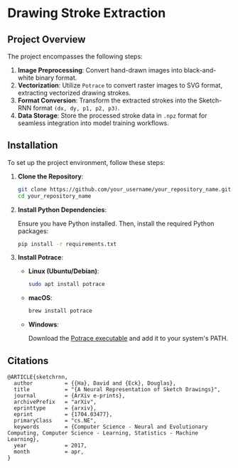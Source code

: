 
# Drawing Stroke Extraction


## Project Overview

The project encompasses the following steps:

1. **Image Preprocessing**: Convert hand-drawn images into black-and-white binary format.
2. **Vectorization**: Utilize `Potrace` to convert raster images to SVG format, extracting vectorized drawing strokes.
3. **Format Conversion**: Transform the extracted strokes into the Sketch-RNN format `(dx, dy, p1, p2, p3)`.
4. **Data Storage**: Store the processed stroke data in `.npz` format for seamless integration into model training workflows.

## Installation

To set up the project environment, follow these steps:

1. **Clone the Repository**:

    ```bash
    git clone https://github.com/your_username/your_repository_name.git
    cd your_repository_name
    ```

2. **Install Python Dependencies**:

    Ensure you have Python installed. Then, install the required Python packages:

    ```bash
    pip install -r requirements.txt
    ```

3. **Install Potrace**:

    - **Linux (Ubuntu/Debian)**:

        ```bash
        sudo apt install potrace
        ```

    - **macOS**:

        ```bash
        brew install potrace
        ```

    - **Windows**:

        Download the [Potrace executable](http://potrace.sourceforge.net/) and add it to your system's PATH.

## Citations
```
@ARTICLE{sketchrnn,
  author          = {{Ha}, David and {Eck}, Douglas},
  title           = "{A Neural Representation of Sketch Drawings}",
  journal         = {ArXiv e-prints},
  archivePrefix   = "arXiv",
  eprinttype      = {arxiv},
  eprint          = {1704.03477},
  primaryClass    = "cs.NE",
  keywords        = {Computer Science - Neural and Evolutionary Computing, Computer Science - Learning, Statistics - Machine Learning},
  year            = 2017,
  month           = apr,
}
```